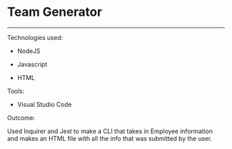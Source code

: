 # Team Generator

----

Technologies used:

- NodeJS

- Javascript

- HTML


Tools: 

- Visual Studio Code

Outcome:

Used Inquirer and Jest to make a CLI that takes in Employee information and makes an HTML file with all the info that was submitted by the user.
